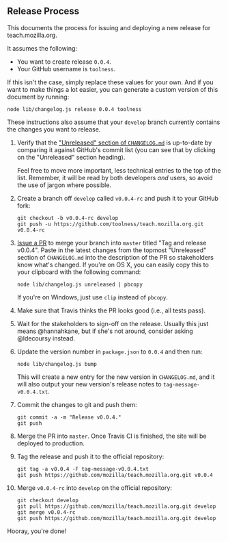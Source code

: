 ## Release Process

This documents the process for issuing and deploying a new
release for teach.mozilla.org.

It assumes the following:

  * You want to create release `0.0.4`.
  * Your GitHub username is `toolness`.

If this isn't the case, simply replace these values for your own.
And if you want to make things a lot easier, you can generate a custom
version of this document by running:

```
node lib/changelog.js release 0.0.4 toolness
```

These instructions also assume that your `develop` branch currently
contains the changes you want to release.

1.  Verify that the ["Unreleased" section of `CHANGELOG.md`][unreleased]
    is up-to-date by comparing it against GitHub's commit list (you can
    see that by clicking on the "Unreleased" section heading).

    Feel free to move more important, less technical entries to the top
    of the list. Remember, it will be read by both developers *and* users,
    so avoid the use of jargon where possible.

2.  Create a branch off `develop` called `v0.0.4-rc` and push it to your
    GitHub fork:

    ```
    git checkout -b v0.0.4-rc develop
    git push -u https://github.com/toolness/teach.mozilla.org.git v0.0.4-rc
    ```

3.  [Issue a PR][pr] to merge your branch into `master` titled
    "Tag and release v0.0.4". Paste in the latest changes from the
    topmost "Unreleased" section of `CHANGELOG.md` into the
    description of the PR so stakeholders know what's changed. If you're
    on OS X, you can easily copy this to your clipboard with the following
    command:

    ```
    node lib/changelog.js unreleased | pbcopy
    ```

    If you're on Windows, just use `clip` instead of `pbcopy`.

4.  Make sure that Travis thinks the PR looks good (i.e., all tests pass).

5.  Wait for the stakeholders to sign-off on the release. Usually this just
    means @hannahkane, but if she's not around, consider asking
    @ldecoursy instead.

6.  Update the version number in `package.json` to `0.0.4` and then
    run:

    ```
    node lib/changelog.js bump
    ```

    This will create a new entry for the new version in `CHANGELOG.md`,
    and it will also output your new version's release notes to
    `tag-message-v0.0.4.txt`.

7.  Commit the changes to git and push them:

    ```
    git commit -a -m "Release v0.0.4."
    git push
    ```

8.  Merge the PR into `master`. Once Travis CI is finished, the site
    will be deployed to production.

9.  Tag the release and push it to the official repository:

    ```
    git tag -a v0.0.4 -F tag-message-v0.0.4.txt
    git push https://github.com/mozilla/teach.mozilla.org.git v0.0.4   
    ```

10. Merge `v0.0.4-rc` into `develop` on the official repository:

    ```
    git checkout develop
    git pull https://github.com/mozilla/teach.mozilla.org.git develop
    git merge v0.0.4-rc
    git push https://github.com/mozilla/teach.mozilla.org.git develop
    ```

Hooray, you're done!

[unreleased]: https://github.com/mozilla/teach.mozilla.org/blob/develop/CHANGELOG.md#unreleased
[pr]: https://github.com/mozilla/teach.mozilla.org/compare/master...toolness:v0.0.4-rc
